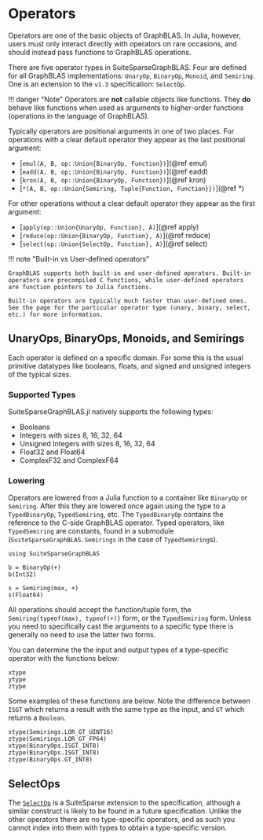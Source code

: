 # Operators

Operators are one of the basic objects of GraphBLAS. In Julia, however, users must only interact directly with operators on rare occasions, and should instead pass functions to GraphBLAS operations.

There are five operator types in SuiteSparseGraphBLAS. Four are defined for all GraphBLAS implementations: `UnaryOp`, `BinaryOp`, `Monoid`, and `Semiring`. 
One is an extension to the `v1.3` specification: `SelectOp`.

!!! danger "Note"
    Operators are **not** callable objects like functions. They **do** behave like functions when used as arguments to higher-order functions (operations in the language of GraphBLAS).

Typically operators are positional arguments in one of two places.
For operations with a clear default operator they appear as the last positional argument:

- [`emul(A, B, op::Union{BinaryOp, Function})`](@ref emul)
- [`eadd(A, B, op::Union{BinaryOp, Function})`](@ref eadd)
- [`kron(A, B, op::Union{BinaryOp, Function})`](@ref kron)
- [`*(A, B, op::Union{Semiring, Tuple{Function, Function}})`](@ref *)

For other operations without a clear default operator they appear as the first argument:

- [`apply(op::Union{UnaryOp, Function}, A)`](@ref apply)
- [`reduce(op::Union{BinaryOp, Function}, A)`](@ref reduce)
- [`select(op::Union{SelectOp, Function}, A)`](@ref select)

!!! note "Built-in vs User-defined operators"

    GraphBLAS supports both built-in and user-defined operators. Built-in operators are precompiled C functions, while user-defined operators are function pointers to Julia functions. 

    Built-in operators are typically much faster than user-defined ones. See the page for the particular operator type (unary, binary, select, etc.) for more information.


## UnaryOps, BinaryOps, Monoids, and Semirings

Each operator is defined on a specific domain. For some this is the usual primitive datatypes like booleans, floats, and signed and unsigned integers of the typical sizes.

### Supported Types

SuiteSparseGraphBLAS.jl natively supports the following types:

- Booleans
- Integers with sizes 8, 16, 32, 64
- Unsigned Integers with sizes 8, 16, 32, 64
- Float32 and Float64
- ComplexF32 and ComplexF64

### Lowering

Operators are lowered from a Julia function to a container like `BinaryOp` or `Semiring`. After this they are lowered once again using the type to a `TypedBinaryOp`, `TypedSemiring`, etc. The `TypedBinaryOp` contains the reference to the C-side GraphBLAS operator. Typed operators, like `TypedSemiring` are constants, found in a submodule (`SuiteSparseGraphBLAS.Semirings` in the case of `TypedSemiring`s).

```@setup operators
using SuiteSparseGraphBLAS
```
```@repl operators
b = BinaryOp(+)
b(Int32)

s = Semiring(max, +)
s(Float64)
```

All operations should accept the function/tuple form, the `Semiring{typeof(max), typeof(+)}` form, or the `TypedSemiring` form.
Unless you need to specifically cast the arguments to a specific type there is generally no need to use the latter two forms.

You can determine the the input and output types of a type-specific operator with the functions below:

```@docs
xtype
ytype
ztype
```

Some examples of these functions are below. 
Note the difference between `ISGT` which returns a result with the same type as the input, and `GT` which returns a `Boolean`.

```@repl operators
xtype(Semirings.LOR_GT_UINT16)
ztype(Semirings.LOR_GT_FP64)
xtype(BinaryOps.ISGT_INT8)
ztype(BinaryOps.ISGT_INT8)
ztype(BinaryOps.GT_INT8)
```

## SelectOps

The [`SelectOp`](@ref) is a SuiteSparse extension to the specification, although a similar construct is likely to be found in a future specification.
Unlike the other operators there are no type-specific operators, and as such you cannot index into them with types to obtain a type-specific version.

